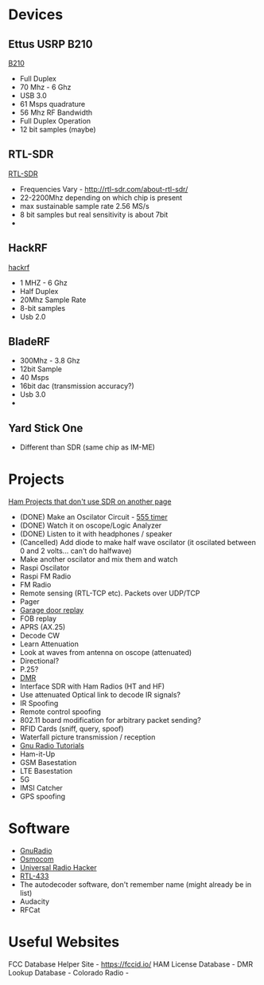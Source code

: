 <!-- TITLE: Sdr -->
<!-- SUBTITLE: A quick summary of Sdr -->

# Devices
## Ettus USRP B210
[B210](/ettus_b210)
 - Full Duplex
 - 70 Mhz - 6 Ghz
 - USB 3.0
 - 61 Msps quadrature 
 - 56 Mhz RF Bandwidth
 - Full Duplex Operation
 - 12 bit samples (maybe)
## RTL-SDR
[RTL-SDR](/rtl-sdr)
- Frequencies Vary - http://rtl-sdr.com/about-rtl-sdr/
- 22-2200Mhz depending on which chip is present
- max sustainable sample rate 2.56 MS/s
- 8 bit samples but real sensitivity is about 7bit
- 
## HackRF
[hackrf](/hackrf)
- 1 MHZ - 6 Ghz
 - Half Duplex  
 - 20Mhz Sample Rate
 - 8-bit samples
 - Usb 2.0
## BladeRF
- 300Mhz - 3.8 Ghz
- 12bit Sample
- 40 Msps
- 16bit dac (transmission accuracy?)
- Usb 3.0
-
## Yard Stick One
- Different than SDR (same chip as IM-ME)
# Projects
[Ham Projects that don't use SDR on another page](/ham_projects)

* (DONE) Make an Oscilator Circuit - [555 timer](/555timer)
* (DONE) Watch it on oscope/Logic Analyzer
* (DONE) Listen to it with headphones / speaker
* (Cancelled) Add diode to make half wave oscilator (it oscilated between 0 and 2 volts... can't do halfwave)
* Make another oscilator and mix them and watch
* Raspi Oscilator
* Raspi FM Radio
* FM Radio
* Remote sensing (RTL-TCP etc).  Packets over UDP/TCP
* Pager
* [Garage door replay](/sdr-garagedoor)
* FOB replay
* APRS (AX.25)
* Decode CW
* Learn Attenuation
* Look at waves from antenna on oscope (attenuated)
* Directional?
* P.25?
* [DMR](/dmr)
* Interface SDR with Ham Radios (HT and HF)
* Use attenuated Optical link to decode IR signals?
* IR Spoofing
* Remote control spoofing
* 802.11 board modification for arbitrary packet sending?
* RFID Cards (sniff, query, spoof)
* Waterfall picture transmission / reception
* [Gnu Radio Tutorials](/gnu_radio_tutorials)
* Ham-it-Up
* GSM Basestation
* LTE Basestation
* 5G
* IMSI Catcher
* GPS spoofing

# Software
* [GnuRadio](/gnuradio)
* [Osmocom](/osmocom)
* [Universal Radio Hacker](/universal_radio_hacker)
* [RTL-433](/rtl-433)
* The autodecoder software, don't remember name (might already be in list)
* Audacity
* RFCat

# Useful Websites
FCC Database Helper Site - https://fccid.io/
HAM License Database - 
DMR Lookup Database - 
Colorado Radio - 



